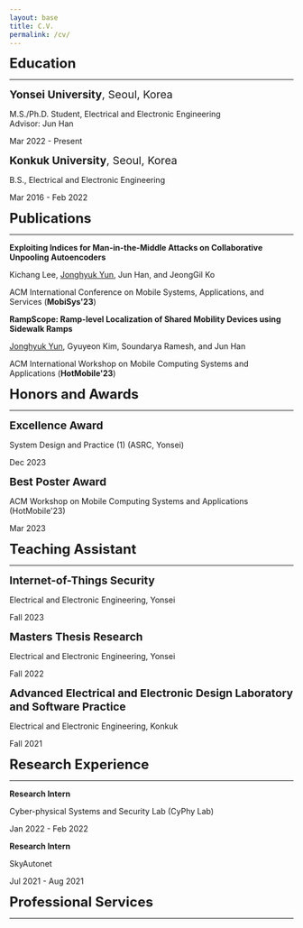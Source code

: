 ```yaml
---
layout: base
title: C.V.
permalink: /cv/
---
```


<style>
  /* Default CSS for section titles */
  .section-title {
    font-size: 1.5rem;
    margin-bottom: 10px;
  }

  /* Default CSS for sub-section titles */
  .sub-section-title {
    font-size: 1.2rem;
    margin-bottom: 10px;
  }

  /* CSS for section titles on smaller screens (e.g., mobile) */
  @media (max-width: 768px) {
    .section-title {
      font-size: 1.2rem;
    }

    .sub-section-title {
      font-size: 1rem;
    }

    /* Reduce margins for mobile screens */
    hr {
      margin-top: 5px;
      margin-bottom: 5px;
    }
  }
</style>

<div class="section-title"><strong>Education</strong></div>
<hr>
<!-- Yonsei University -->
<div class="sub-section-title"><strong>Yonsei University</strong>, Seoul, Korea</div>
<p>M.S./Ph.D. Student, Electrical and Electronic Engineering<br>Advisor: Jun Han</p>
<p class="date">Mar 2022 - Present</p>

<!-- Konkuk University -->
<div class="sub-section-title"><strong>Konkuk University</strong>, Seoul, Korea</div>
<p>B.S., Electrical and Electronic Engineering</p>
<p class="date">Mar 2016 - Feb 2022</p>

<div class="section-title"><strong>Publications</strong></div>
<hr>

<!-- MobiSys'23 Demo -->
<p><strong>Exploiting Indices for Man-in-the-Middle Attacks on Collaborative Unpooling Autoencoders</strong></p>
<p>Kichang Lee, <u>Jonghyuk Yun</u>, Jun Han, and JeongGil Ko</p>
<p>ACM International Conference on Mobile Systems, Applications, and Services (<strong>MobiSys'23</strong>)</p>

<!-- HotMobile'23 -->
<p><strong>RampScope: Ramp-level Localization of Shared Mobility Devices using Sidewalk Ramps</strong></p>
<p><u>Jonghyuk Yun</u>, Gyuyeon Kim, Soundarya Ramesh, and Jun Han</p>
<p>ACM International Workshop on Mobile Computing Systems and Applications (<strong>HotMobile'23</strong>)</p>

<div class="section-title"><strong>Honors and Awards</strong></div>
<hr>

<div class="sub-section-title"><strong>Excellence Award</strong></div>
<p>System Design and Practice (1) (ASRC, Yonsei)</p>
<p class="date">Dec 2023</p>

<!-- Repeat for other awards, following the same structure -->
<div class="sub-section-title"><strong>Best Poster Award</strong></div>
<p>ACM Workshop on Mobile Computing Systems and Applications (HotMobile'23)</p>
<p class="date">Mar 2023</p>

<!-- Continue adding more entries here -->

<div class="section-title"><strong>Teaching Assistant</strong></div>
<hr>

<!-- Internet-of-Things Security -->
<div class="sub-section-title"><strong>Internet-of-Things Security</strong></div>
<p>Electrical and Electronic Engineering, Yonsei</p>
<p class="date">Fall 2023</p>

<!-- Masters Thesis Research -->
<div class="sub-section-title"><strong>Masters Thesis Research</strong></div>
<p>Electrical and Electronic Engineering, Yonsei</p>
<p class="date">Fall 2022</p>

<!-- Advanced Electrical and Electronic Design Laboratory and Software Practice -->
<div class="sub-section-title"><strong>Advanced Electrical and Electronic Design Laboratory and Software Practice</strong></div>
<p>Electrical and Electronic Engineering, Konkuk</p>
<p class="date">Fall 2021</p>

<div class="section-title"><strong>Research Experience</strong></div>
<hr>

<p><strong>Research Intern</strong></p>
<p>Cyber-physical Systems and Security Lab (CyPhy Lab)</p>
<p class="date">Jan 2022 - Feb 2022</p>

<p><strong>Research Intern</strong></p>
<p>SkyAutonet</p>
<p class="date">Jul 2021 - Aug 2021</p>

<div class="section-title"><strong>Professional Services</strong></div>
<hr>

